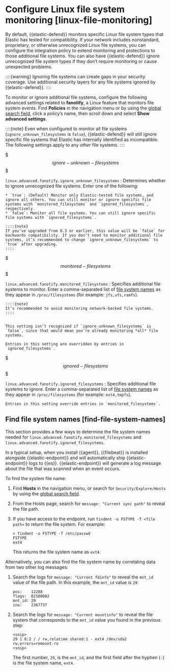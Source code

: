 # Configure Linux file system monitoring [linux-file-monitoring]

By default, {{elastic-defend}} monitors specific Linux file system types that Elastic has tested for compatibility. If your network includes nonstandard, proprietary, or otherwise unrecognized Linux file systems, you can configure the integration policy to extend monitoring and protections to those additional file systems. You can also have {{elastic-defend}} ignore unrecognized file system types if they don’t require monitoring or cause unexpected problems.

::::{warning}
Ignoring file systems can create gaps in your security coverage. Use additional security layers for any file systems ignored by {{elastic-defend}}.
::::


To monitor or ignore additional file systems, configure the following advanced settings related to **fanotify**, a Linux feature that monitors file system events. Find **Policies** in the navigation menu or by using the [global search field](/explore-analyze/find-and-organize/find-apps-and-objects.md), click a policy’s name, then scroll down and select **Show advanced settings**.

::::{note}
Even when configured to monitor all file systems (`ignore_unknown_filesystems` is `false`), {{elastic-defend}} will still ignore specific file systems that Elastic has internally identified as incompatible. The following settings apply to any *other* file systems.
::::


$$$ignore-unknown-filesystems$$$

`linux.advanced.fanotify.ignore_unknown_filesystems`
:   Determines whether to ignore unrecognized file systems. Enter one of the following:

    * `true`: (Default) Monitor only Elastic-tested file systems, and ignore all others. You can still monitor or ignore specific file systems with `monitored_filesystems` and `ignored_filesystems`, respectively.
    * `false`: Monitor all file systems. You can still ignore specific file systems with `ignored_filesystems`.

    ::::{note}
    If you’ve upgraded from 8.3 or earlier, this value will be `false` for backwards compatibility. If you don’t need to monitor additional file systems, it’s recommended to change `ignore_unknown_filesystems` to `true` after upgrading.
    ::::


$$$monitored-filesystems$$$

`linux.advanced.fanotify.monitored_filesystems`
:   Specifies additional file systems to monitor. Enter a comma-separated list of [file system names](../../../solutions/security/configure-elastic-defend/configure-linux-file-system-monitoring.md#find-file-system-names) as they appear in `/proc/filesystems` (for example: `jfs,ufs,ramfs`).

    ::::{note}
    It’s recommended to avoid monitoring network-backed file systems.
    ::::


    This setting isn’t recognized if `ignore_unknown_filesystems` is `false`, since that would mean you’re already monitoring *all* file systems.

    Entries in this setting are overridden by entries in `ignored_filesystems`.


$$$ignored-filesystems$$$

`linux.advanced.fanotify.ignored_filesystems`
:   Specifies additional file systems to ignore. Enter a comma-separated list of [file system names](../../../solutions/security/configure-elastic-defend/configure-linux-file-system-monitoring.md#find-file-system-names) as they appear in `/proc/filesystems` (for example: `ext4,tmpfs`).

    Entries in this setting override entries in `monitored_filesystems`.


## Find file system names [find-file-system-names]

This section provides a few ways to determine the file system names needed for `linux.advanced.fanotify.monitored_filesystems` and `linux.advanced.fanotify.ignored_filesystems`.

In a typical setup, when you install {{agent}}, {{filebeat}} is installed alongside {{elastic-endpoint}} and will automatically ship {{elastic-endpoint}} logs to {{es}}. {{elastic-endpoint}} will generate a log message about the file that was scanned when an event occurs.

To find the system file name:

1. Find **Hosts** in the navigation menu, or search for `Security/Explore/Hosts` by using the [global search field](/explore-analyze/find-and-organize/find-apps-and-objects.md).
2. From the Hosts page, search for `message: "Current sync path"` to reveal the file path.
3. If you have access to the endpoint, run `findmnt -o FSTYPE -T <file path>` to return the file system. For example:

    ```shell
    > findmnt -o FSTYPE -T /etc/passwd
    FSTYPE
    ext4
    ```

    This returns the file system name as `ext4`.


Alternatively, you can also find the file system name by correlating data from two other log messages:

1. Search the logs for `message: "Current fdinfo"` to reveal the `mnt_id` value of the file path. In this example, the `mnt_id` value is `29`:

    ```shell
    pos:	12288
    flags:	02500002
    mnt_id:	29
    ino:	2367737
    ```

2. Search the logs for `message: "Current mountinfo"` to reveal the file system that corresponds to the `mnt_id` value you found in the previous step:

    ```shell
    <snip>
    29 1 8:2 / / rw,relatime shared:1 - ext4 /dev/sda2 rw,errors=remount-ro
    <snip>
    ```

    The first number, `29`, is the `mnt_id`, and the first field after the hyphen (`-`) is the file system name, `ext4`.
